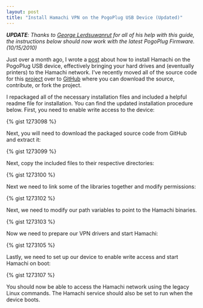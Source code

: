 ```yaml
---
layout: post
title: "Install Hamachi VPN on the PogoPlug USB Device (Updated)"
---
```


_**UPDATE**: Thanks to [George Lerdsuwanrut](http://stevejobsisadouche.com/) for all of his help with this guide, the instructions below should now work with the latest PogoPlug Firmware. (10/15/2010)_

Just over a month ago, I wrote a [post](http://mbmccormick.com/2010/07/install-hamachi-vpn-on-the-pogoplug-usb-device/) about how to install Hamachi on the PogoPlug USB device, effectively bringing your hard drives and (eventually printers) to the Hamachi network. I've recently moved all of the source code for this [project](http://github.com/mbmccormick/hamachi-pogoplug) over to [GitHub](http://github.com) where you can download the source, contribute, or fork the project.

I repackaged all of the necessary installation files and included a helpful readme file for installation. You can find the updated installation procedure below. First, you need to enable write access to the device:

{% gist 1273098 %}

Next, you will need to download the packaged source code from GitHub and extract it:

{% gist 1273099 %}

Next, copy the included files to their respective directories:

{% gist 1273100 %}

Next we need to link some of the libraries together and modify permissions:

{% gist 1273102 %}

Next, we need to modify our path variables to point to the Hamachi binaries.

{% gist 1273103 %}

Now we need to prepare our VPN drivers and start Hamachi:

{% gist 1273105 %}

Lastly, we need to set up our device to enable write access and start Hamachi on boot:

{% gist 1273107 %}

You should now be able to access the Hamachi network using the legacy Linux commands. The Hamachi service should also be set to run when the device boots.
